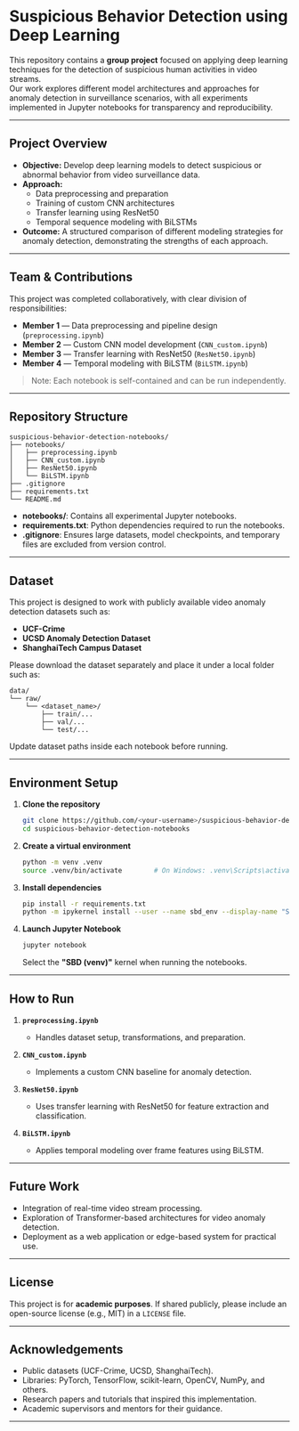 # Suspicious Behavior Detection using Deep Learning

This repository contains a **group project** focused on applying deep learning techniques for the detection of suspicious human activities in video streams.  
Our work explores different model architectures and approaches for anomaly detection in surveillance scenarios, with all experiments implemented in Jupyter notebooks for transparency and reproducibility.

---

##  Project Overview
- **Objective:** Develop deep learning models to detect suspicious or abnormal behavior from video surveillance data.  
- **Approach:**  
  - Data preprocessing and preparation  
  - Training of custom CNN architectures  
  - Transfer learning using ResNet50  
  - Temporal sequence modeling with BiLSTMs  
- **Outcome:** A structured comparison of different modeling strategies for anomaly detection, demonstrating the strengths of each approach.

---

##  Team & Contributions
This project was completed collaboratively, with clear division of responsibilities:

- **Member 1** — Data preprocessing and pipeline design (`preprocessing.ipynb`)  
- **Member 2** — Custom CNN model development (`CNN_custom.ipynb`)  
- **Member 3** — Transfer learning with ResNet50 (`ResNet50.ipynb`)  
- **Member 4** — Temporal modeling with BiLSTM (`BiLSTM.ipynb`)  

> Note: Each notebook is self-contained and can be run independently.

---

##  Repository Structure

```
suspicious-behavior-detection-notebooks/
├── notebooks/
│   ├── preprocessing.ipynb
│   ├── CNN_custom.ipynb
│   ├── ResNet50.ipynb
│   └── BiLSTM.ipynb
├── .gitignore
├── requirements.txt
└── README.md
```

- **notebooks/**: Contains all experimental Jupyter notebooks.  
- **requirements.txt**: Python dependencies required to run the notebooks.  
- **.gitignore**: Ensures large datasets, model checkpoints, and temporary files are excluded from version control.  

---

## Dataset
This project is designed to work with publicly available video anomaly detection datasets such as:  
- **UCF-Crime**  
- **UCSD Anomaly Detection Dataset**  
- **ShanghaiTech Campus Dataset**

Please download the dataset separately and place it under a local folder such as:

```
data/
└── raw/
    └── <dataset_name>/
        ├── train/...
        ├── val/...
        └── test/...
```

Update dataset paths inside each notebook before running.

---

##  Environment Setup

1. **Clone the repository**
   ```bash
   git clone https://github.com/<your-username>/suspicious-behavior-detection-notebooks.git
   cd suspicious-behavior-detection-notebooks
   ```

2. **Create a virtual environment**
   ```bash
   python -m venv .venv
   source .venv/bin/activate        # On Windows: .venv\Scripts\activate
   ```

3. **Install dependencies**
   ```bash
   pip install -r requirements.txt
   python -m ipykernel install --user --name sbd_env --display-name "SBD (venv)"
   ```

4. **Launch Jupyter Notebook**
   ```bash
   jupyter notebook
   ```
   Select the **"SBD (venv)"** kernel when running the notebooks.

---

##  How to Run

1. **`preprocessing.ipynb`**  
   - Handles dataset setup, transformations, and preparation.  

2. **`CNN_custom.ipynb`**  
   - Implements a custom CNN baseline for anomaly detection.  

3. **`ResNet50.ipynb`**  
   - Uses transfer learning with ResNet50 for feature extraction and classification.  

4. **`BiLSTM.ipynb`**  
   - Applies temporal modeling over frame features using BiLSTM.  

---

##  Future Work
- Integration of real-time video stream processing.  
- Exploration of Transformer-based architectures for video anomaly detection.  
- Deployment as a web application or edge-based system for practical use.  

---

##  License
This project is for **academic purposes**. If shared publicly, please include an open-source license (e.g., MIT) in a `LICENSE` file.

---

##  Acknowledgements
- Public datasets (UCF-Crime, UCSD, ShanghaiTech).  
- Libraries: PyTorch, TensorFlow, scikit-learn, OpenCV, NumPy, and others.  
- Research papers and tutorials that inspired this implementation.  
- Academic supervisors and mentors for their guidance.

---
